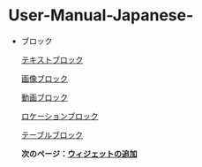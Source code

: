 # User-Manual-Japanese-
- ブロック

  [テキストブロック](https://github.com/CS-eukarya/User-Manual-Japanese-/blob/%E3%83%96%E3%83%AD%E3%83%83%E3%82%AF/%E3%83%86%E3%82%AD%E3%82%B9%E3%83%88%E3%83%96%E3%83%AD%E3%83%83%E3%82%AF.md)
  
  [画像ブロック](https://github.com/CS-eukarya/User-Manual-Japanese-/blob/%E3%83%96%E3%83%AD%E3%83%83%E3%82%AF/%E7%94%BB%E5%83%8F%E3%83%96%E3%83%AD%E3%83%83%E3%82%AF.md)
   
  [動画ブロック](https://github.com/CS-eukarya/User-Manual-Japanese-/blob/%E3%83%96%E3%83%AD%E3%83%83%E3%82%AF/%E5%8B%95%E7%94%BB%E3%83%96%E3%83%AD%E3%83%83%E3%82%AF.md)

  [ロケーションブロック](https://github.com/CS-eukarya/User-Manual-Japanese-/blob/%E3%83%96%E3%83%AD%E3%83%83%E3%82%AF/%E3%83%AD%E3%82%B1%E3%83%BC%E3%82%B7%E3%83%A7%E3%83%B3%E3%83%96%E3%83%AD%E3%83%83%E3%82%AF.md)
   
  [テーブルブロック](https://github.com/CS-eukarya/User-Manual-Japanese-/blob/%E3%83%96%E3%83%AD%E3%83%83%E3%82%AF/%E3%83%86%E3%83%BC%E3%83%96%E3%83%AB%E3%83%96%E3%83%AD%E3%83%83%E3%82%AF.md)

  **次のページ：[ウィジェットの追加](https://github.com/CS-eukarya/User-Manual-Japanese-/tree/%E3%82%A6%E3%82%A3%E3%82%B8%E3%82%A7%E3%83%83%E3%83%88%E3%81%AE%E8%BF%BD%E5%8A%A0)**
